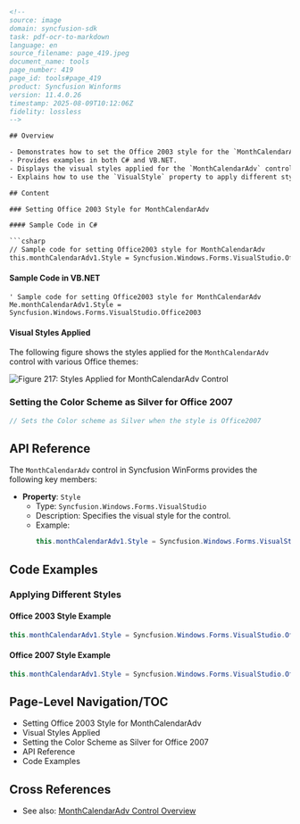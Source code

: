 ```html
<!-- 
source: image
domain: syncfusion-sdk
task: pdf-ocr-to-markdown
language: en
source_filename: page_419.jpeg
document_name: tools
page_number: 419
page_id: tools#page_419
product: Syncfusion Winforms
version: 11.4.0.26
timestamp: 2025-08-09T10:12:06Z
fidelity: lossless
--> 

## Overview

- Demonstrates how to set the Office 2003 style for the `MonthCalendarAdv` control using Syncfusion WinForms.
- Provides examples in both C# and VB.NET.
- Displays the visual styles applied for the `MonthCalendarAdv` control by comparing different Office themes: Office XP, Office 2003, VS 2005, and Office 2007.
- Explains how to use the `VisualStyle` property to apply different styles to the control.

## Content

### Setting Office 2003 Style for MonthCalendarAdv

#### Sample Code in C#

```csharp
// Sample code for setting Office2003 style for MonthCalendarAdv
this.monthCalendarAdv1.Style = Syncfusion.Windows.Forms.VisualStudio.Office2003;
```

#### Sample Code in VB.NET

```vb.net
' Sample code for setting Office2003 style for MonthCalendarAdv
Me.monthCalendarAdv1.Style = Syncfusion.Windows.Forms.VisualStudio.Office2003
```

#### Visual Styles Applied

The following figure shows the styles applied for the `MonthCalendarAdv` control with various Office themes:

![Figure 217: Styles Applied for MonthCalendarAdv Control](https://i.imgur.com/1L2Q0G2.png)

### Setting the Color Scheme as Silver for Office 2007

```csharp
// Sets the Color scheme as Silver when the style is Office2007
```

## API Reference

The `MonthCalendarAdv` control in Syncfusion WinForms provides the following key members:

- **Property**: `Style`
  - Type: `Syncfusion.Windows.Forms.VisualStudio`
  - Description: Specifies the visual style for the control.
  - Example:
    ```csharp
    this.monthCalendarAdv1.Style = Syncfusion.Windows.Forms.VisualStudio.Office2007;
    ```

## Code Examples

### Applying Different Styles

#### Office 2003 Style Example

```csharp
this.monthCalendarAdv1.Style = Syncfusion.Windows.Forms.VisualStudio.Office2003;
```

#### Office 2007 Style Example

```csharp
this.monthCalendarAdv1.Style = Syncfusion.Windows.Forms.VisualStudio.Office2007;
```

## Page-Level Navigation/TOC

- Setting Office 2003 Style for MonthCalendarAdv
- Visual Styles Applied
- Setting the Color Scheme as Silver for Office 2007
- API Reference
- Code Examples

## Cross References

- See also: [MonthCalendarAdv Control Overview](MONTHCALENDARADV-CONTROL-OVERVIEW)

<!-- tags: [syncfusion, winforms, monthcalendaradv, visualstyle, office2003, office2007, color scheme, control styles] keywords: [monthcalendaradv, style, office, theme, color scheme] -->
```